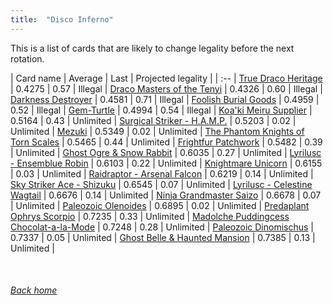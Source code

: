 ```yaml
---
title:  "Disco Inferno"
---
```


This is a list of cards that are likely to change legality before the next rotation.

| Card name | Average | Last | Projected legality |
| :-- |
[True Draco Heritage](https://db.ygoprodeck.com/card/?search=True%20Draco%20Heritage) | 0.4275 | 0.57 | Illegal |
[Draco Masters of the Tenyi](https://db.ygoprodeck.com/card/?search=Draco%20Masters%20of%20the%20Tenyi) | 0.4326 | 0.60 | Illegal |
[Darkness Destroyer](https://db.ygoprodeck.com/card/?search=Darkness%20Destroyer) | 0.4581 | 0.71 | Illegal |
[Foolish Burial Goods](https://db.ygoprodeck.com/card/?search=Foolish%20Burial%20Goods) | 0.4959 | 0.52 | Illegal |
[Gem-Turtle](https://db.ygoprodeck.com/card/?search=Gem-Turtle) | 0.4994 | 0.54 | Illegal |
[Koa'ki Meiru Supplier](https://db.ygoprodeck.com/card/?search=Koa'ki%20Meiru%20Supplier) | 0.5164 | 0.43 | Unlimited |
[Surgical Striker - H.A.M.P.](https://db.ygoprodeck.com/card/?search=Surgical%20Striker%20-%20H.A.M.P.) | 0.5203 | 0.02 | Unlimited |
[Mezuki](https://db.ygoprodeck.com/card/?search=Mezuki) | 0.5349 | 0.02 | Unlimited |
[The Phantom Knights of Torn Scales](https://db.ygoprodeck.com/card/?search=The%20Phantom%20Knights%20of%20Torn%20Scales) | 0.5465 | 0.44 | Unlimited |
[Frightfur Patchwork](https://db.ygoprodeck.com/card/?search=Frightfur%20Patchwork) | 0.5482 | 0.39 | Unlimited |
[Ghost Ogre & Snow Rabbit](https://db.ygoprodeck.com/card/?search=Ghost%20Ogre%20%26%20Snow%20Rabbit) | 0.6035 | 0.27 | Unlimited |
[Lyrilusc - Ensemblue Robin](https://db.ygoprodeck.com/card/?search=Lyrilusc%20-%20Ensemblue%20Robin) | 0.6103 | 0.22 | Unlimited |
[Knightmare Unicorn](https://db.ygoprodeck.com/card/?search=Knightmare%20Unicorn) | 0.6155 | 0.03 | Unlimited |
[Raidraptor - Arsenal Falcon](https://db.ygoprodeck.com/card/?search=Raidraptor%20-%20Arsenal%20Falcon) | 0.6219 | 0.14 | Unlimited |
[Sky Striker Ace - Shizuku](https://db.ygoprodeck.com/card/?search=Sky%20Striker%20Ace%20-%20Shizuku) | 0.6545 | 0.07 | Unlimited |
[Lyrilusc - Celestine Wagtail](https://db.ygoprodeck.com/card/?search=Lyrilusc%20-%20Celestine%20Wagtail) | 0.6676 | 0.14 | Unlimited |
[Ninja Grandmaster Saizo](https://db.ygoprodeck.com/card/?search=Ninja%20Grandmaster%20Saizo) | 0.6678 | 0.07 | Unlimited |
[Paleozoic Olenoides](https://db.ygoprodeck.com/card/?search=Paleozoic%20Olenoides) | 0.6895 | 0.02 | Unlimited |
[Predaplant Ophrys Scorpio](https://db.ygoprodeck.com/card/?search=Predaplant%20Ophrys%20Scorpio) | 0.7235 | 0.33 | Unlimited |
[Madolche Puddingcess Chocolat-a-la-Mode](https://db.ygoprodeck.com/card/?search=Madolche%20Puddingcess%20Chocolat-a-la-Mode) | 0.7248 | 0.28 | Unlimited |
[Paleozoic Dinomischus](https://db.ygoprodeck.com/card/?search=Paleozoic%20Dinomischus) | 0.7337 | 0.05 | Unlimited |
[Ghost Belle & Haunted Mansion](https://db.ygoprodeck.com/card/?search=Ghost%20Belle%20%26%20Haunted%20Mansion) | 0.7385 | 0.13 | Unlimited |

<br>

###### [Back home](index)